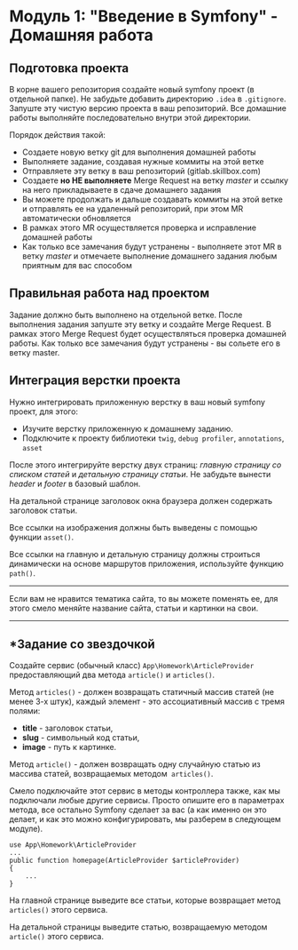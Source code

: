 # Модуль 1: "Введение в Symfony" - Домашняя работа


## Подготовка проекта

В корне вашего репозитория создайте новый symfony проект (в отдельной папке). Не забудьте добавить директорию `.idea` в `.gitignore`. Запуште эту чистую версию проекта в ваш репозиторий. Все домашние работы выполняйте последовательно внутри этой директории.

Порядок действия такой:

* Создаете новую ветку git для выполнения домашней работы
* Выполняете задание, создавая нужные коммиты на этой ветке
* Отправляете эту ветку в ваш репозиторий (gitlab.skillbox.com)
* Создаете **но НЕ выполняете** Merge Request на ветку *master* и ссылку на него прикладываете в сдаче домашнего задания
* Вы можете продолжать и дальше создавать коммиты на этой ветке и отправлять ее на удаленный репозиторий, при этом MR автоматически обновляется
* В рамках этого MR осуществляется проверка и исправление домашней работы
* Как только все замечания будут устранены - выполняете этот MR в ветку *master* и отмечаете выполнение домашнего задания любым приятным для вас способом


## Правильная работа над проектом

Задание должно быть выполнено на отдельной ветке. После выполнения задания запуште эту ветку и создайте Merge Request. В рамках этого Merge Request будет осуществляться проверка домашней работы. Как только все замечания будут устранены - вы сольете его в ветку master.


## Интеграция верстки проекта

Нужно интегрировать приложенную верстку в ваш новый symfony проект, для этого:



*   Изучите верстку приложенную к домашнему заданию. 
*   Подключите к проекту библиотеки `twig`, `debug profiler`, `annotations`, `asset`

После этого интегрируйте верстку двух страниц: _главную страницу со списком статей_ и _детальную страницу статьи_. Не забудьте вынести _header_ и _footer_ в базовый шаблон.

На детальной странице заголовок окна браузера должен содержать заголовок статьи.

Все ссылки на изображения должны быть выведены с помощью функции `asset()`.

Все ссылки на главную и детальную страницу должны строиться динамически на основе маршрутов приложения, используйте функцию `path()`.

---

Если вам не нравится тематика сайта, то вы можете поменять ее, для этого смело меняйте название сайта, статьи и картинки на свои.

--- 

## *Задание со звездочкой

Создайте сервис (обычный класс) `App\Homework\ArticleProvider` предоставляющий два метода `article()` и `articles()`.

Метод `articles()` - должен возвращать статичный массив статей (не менее 3-х штук), каждый элемент - это ассоциативный массив с тремя полями:

*   **title** - заголовок статьи,
*   **slug** - символьный код статьи,
*   **image** - путь к картинке.

Метод `article()` - должен возвращать одну случайную статью из массива статей, возвращаемых методом` articles()`.

Смело подключайте этот сервис в методы контроллера также, как мы подключали любые другие сервисы. Просто опишите его в параметрах метода, все остально Symfony сделает за вас (а как именно он это делает, и как это можно конфигурировать, мы разберем в следующем модуле).


```
use App\Homework\ArticleProvider
... 
public function homepage(ArticleProvider $articleProvider)
{
    ...
}
```


На главной странице выведите все статьи, которые возвращает метод `articles()` этого сервиса.

На детальной страницы выведите статью, возвращаемую методом `article()` этого сервиса.